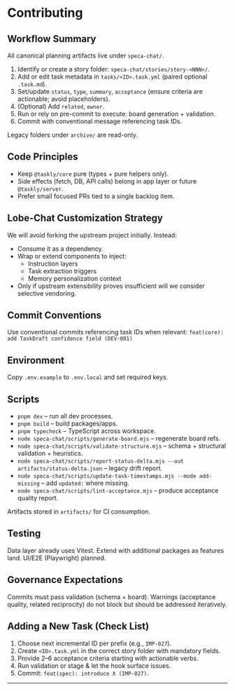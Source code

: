 # Contributing

## Workflow Summary
All canonical planning artifacts live under `speca-chat/`.

1. Identify or create a story folder: `speca-chat/stories/story-<NNN>/`.
2. Add or edit task metadata in `tasks/<ID>.task.yml` (paired optional `.task.md`).
3. Set/update `status`, `type`, `summary`, `acceptance` (ensure criteria are actionable; avoid placeholders).
4. (Optional) Add `related`, `owner`.
5. Run or rely on pre-commit to execute: board generation + validation.
6. Commit with conventional message referencing task IDs.

Legacy folders under `archive/` are read-only.

## Code Principles
- Keep `@taskly/core` pure (types + pure helpers only).
- Side effects (fetch, DB, API calls) belong in app layer or future `@taskly/server`.
- Prefer small focused PRs tied to a single backlog item.

## Lobe-Chat Customization Strategy
We will avoid forking the upstream project initially. Instead:
- Consume it as a dependency.
- Wrap or extend components to inject:
  - Instruction layers
  - Task extraction triggers
  - Memory personalization context
- Only if upstream extensibility proves insufficient will we consider selective vendoring.

## Commit Conventions
Use conventional commits referencing task IDs when relevant:
`feat(core): add TaskDraft confidence field (DEV-001)`

## Environment
Copy `.env.example` to `.env.local` and set required keys.

## Scripts
- `pnpm dev` – run all dev processes.
- `pnpm build` – build packages/apps.
- `pnpm typecheck` – TypeScript across workspace.
- `node speca-chat/scripts/generate-board.mjs` – regenerate board refs.
- `node speca-chat/scripts/validate-structure.mjs` – schema + structural validation + heuristics.
- `node speca-chat/scripts/report-status-delta.mjs --out artifacts/status-delta.json` – legacy drift report.
- `node speca-chat/scripts/update-task-timestamps.mjs --mode add-missing` – add `updated:` where missing.
- `node speca-chat/scripts/lint-acceptance.mjs` – produce acceptance quality report.

Artifacts stored in `artifacts/` for CI consumption.

## Testing
Data layer already uses Vitest. Extend with additional packages as features land. UI/E2E (Playwright) planned.

## Governance Expectations
Commits must pass validation (schema + board). Warnings (acceptance quality, related reciprocity) do not block but should be addressed iteratively.

## Adding a New Task (Check List)
1. Choose next incremental ID per prefix (e.g., `IMP-027`).
2. Create `<ID>.task.yml` in the correct story folder with mandatory fields.
3. Provide 2–6 acceptance criteria starting with actionable verbs.
4. Run validation or stage & let the hook surface issues.
5. Commit: `feat(spec): introduce X (IMP-027)`.

---
